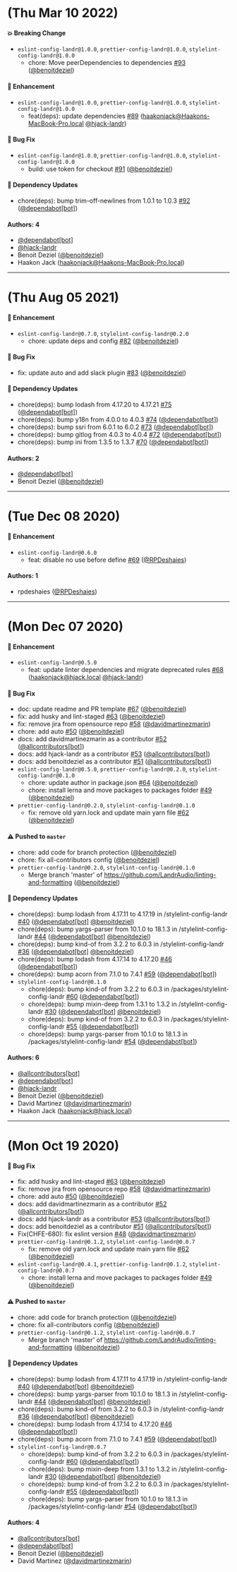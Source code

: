 # (Thu Mar 10 2022)

#### 💥 Breaking Change

- `eslint-config-landr@1.0.0`, `prettier-config-landr@1.0.0`, `stylelint-config-landr@1.0.0`
  - chore: Move peerDependencies to dependencies [#93](https://github.com/LandrAudio/linting-and-formatting/pull/93) ([@benoitdeziel](https://github.com/benoitdeziel))

#### 🚀 Enhancement

- `eslint-config-landr@1.0.0`, `prettier-config-landr@1.0.0`, `stylelint-config-landr@1.0.0`
  - feat(deps): update dependencies [#89](https://github.com/LandrAudio/linting-and-formatting/pull/89) (haakonjack@Haakons-MacBook-Pro.local [@hjack-landr](https://github.com/hjack-landr))

#### 🐛 Bug Fix

- `eslint-config-landr@1.0.0`, `prettier-config-landr@1.0.0`, `stylelint-config-landr@1.0.0`
  - build: use token for checkout [#91](https://github.com/LandrAudio/linting-and-formatting/pull/91) ([@benoitdeziel](https://github.com/benoitdeziel))

#### 🔩 Dependency Updates

- chore(deps): bump trim-off-newlines from 1.0.1 to 1.0.3 [#92](https://github.com/LandrAudio/linting-and-formatting/pull/92) ([@dependabot[bot]](https://github.com/dependabot[bot]))

#### Authors: 4

- [@dependabot[bot]](https://github.com/dependabot[bot])
- [@hjack-landr](https://github.com/hjack-landr)
- Benoit Deziel ([@benoitdeziel](https://github.com/benoitdeziel))
- Haakon Jack (haakonjack@Haakons-MacBook-Pro.local)

---

# (Thu Aug 05 2021)

#### 🚀 Enhancement

- `eslint-config-landr@0.7.0`, `stylelint-config-landr@0.2.0`
  - chore: update deps and config [#82](https://github.com/LandrAudio/linting-and-formatting/pull/82) ([@benoitdeziel](https://github.com/benoitdeziel))

#### 🐛 Bug Fix

- fix: update auto and add slack plugin [#83](https://github.com/LandrAudio/linting-and-formatting/pull/83) ([@benoitdeziel](https://github.com/benoitdeziel))

#### 🔩 Dependency Updates

- chore(deps): bump lodash from 4.17.20 to 4.17.21 [#75](https://github.com/LandrAudio/linting-and-formatting/pull/75) ([@dependabot[bot]](https://github.com/dependabot[bot]))
- chore(deps): bump y18n from 4.0.0 to 4.0.3 [#74](https://github.com/LandrAudio/linting-and-formatting/pull/74) ([@dependabot[bot]](https://github.com/dependabot[bot]))
- chore(deps): bump ssri from 6.0.1 to 6.0.2 [#73](https://github.com/LandrAudio/linting-and-formatting/pull/73) ([@dependabot[bot]](https://github.com/dependabot[bot]))
- chore(deps): bump gitlog from 4.0.3 to 4.0.4 [#72](https://github.com/LandrAudio/linting-and-formatting/pull/72) ([@dependabot[bot]](https://github.com/dependabot[bot]))
- chore(deps): bump ini from 1.3.5 to 1.3.7 [#70](https://github.com/LandrAudio/linting-and-formatting/pull/70) ([@dependabot[bot]](https://github.com/dependabot[bot]))

#### Authors: 2

- [@dependabot[bot]](https://github.com/dependabot[bot])
- Benoit Deziel ([@benoitdeziel](https://github.com/benoitdeziel))

---

# (Tue Dec 08 2020)

#### 🚀 Enhancement

- `eslint-config-landr@0.6.0`
  - feat: disable no use before define [#69](https://github.com/LandrAudio/linting-and-formatting/pull/69) ([@RPDeshaies](https://github.com/RPDeshaies))

#### Authors: 1

- rpdeshaies ([@RPDeshaies](https://github.com/RPDeshaies))

---

# (Mon Dec 07 2020)

#### 🚀 Enhancement

- `eslint-config-landr@0.5.0`
  - feat: update linter dependencies and migrate deprecated rules [#68](https://github.com/LandrAudio/linting-and-formatting/pull/68) (haakonjack@hjack.local [@hjack-landr](https://github.com/hjack-landr))

#### 🐛 Bug Fix

- doc: update readme and PR template [#67](https://github.com/LandrAudio/linting-and-formatting/pull/67) ([@benoitdeziel](https://github.com/benoitdeziel))
- fix: add husky and lint-staged [#63](https://github.com/LandrAudio/linting-and-formatting/pull/63) ([@benoitdeziel](https://github.com/benoitdeziel))
- fix: remove jira from opensource repo [#58](https://github.com/LandrAudio/linting-and-formatting/pull/58) ([@davidmartinezmarin](https://github.com/davidmartinezmarin))
- chore: add auto [#50](https://github.com/LandrAudio/linting-and-formatting/pull/50) ([@benoitdeziel](https://github.com/benoitdeziel))
- docs: add davidmartinezmarin as a contributor [#52](https://github.com/LandrAudio/linting-and-formatting/pull/52) ([@allcontributors[bot]](https://github.com/allcontributors[bot]))
- docs: add hjack-landr as a contributor [#53](https://github.com/LandrAudio/linting-and-formatting/pull/53) ([@allcontributors[bot]](https://github.com/allcontributors[bot]))
- docs: add benoitdeziel as a contributor [#51](https://github.com/LandrAudio/linting-and-formatting/pull/51) ([@allcontributors[bot]](https://github.com/allcontributors[bot]))
- `eslint-config-landr@0.5.0`, `prettier-config-landr@0.2.0`, `stylelint-config-landr@0.1.0`
  - chore: update author in package.json [#64](https://github.com/LandrAudio/linting-and-formatting/pull/64) ([@benoitdeziel](https://github.com/benoitdeziel))
  - chore: install lerna and move packages to packages folder [#49](https://github.com/LandrAudio/linting-and-formatting/pull/49) ([@benoitdeziel](https://github.com/benoitdeziel))
- `prettier-config-landr@0.2.0`, `stylelint-config-landr@0.1.0`
  - fix: remove old yarn.lock and update main yarn file [#62](https://github.com/LandrAudio/linting-and-formatting/pull/62) ([@benoitdeziel](https://github.com/benoitdeziel))

#### ⚠️ Pushed to `master`

- chore: add code for branch protection ([@benoitdeziel](https://github.com/benoitdeziel))
- chore: fix all-contributors config ([@benoitdeziel](https://github.com/benoitdeziel))
- `prettier-config-landr@0.2.0`, `stylelint-config-landr@0.1.0`
  - Merge branch 'master' of https://github.com/LandrAudio/linting-and-formatting ([@benoitdeziel](https://github.com/benoitdeziel))

#### 🔩 Dependency Updates

- chore(deps): bump lodash from 4.17.11 to 4.17.19 in /stylelint-config-landr [#40](https://github.com/LandrAudio/linting-and-formatting/pull/40) ([@dependabot[bot]](https://github.com/dependabot[bot]) [@benoitdeziel](https://github.com/benoitdeziel))
- chore(deps): bump yargs-parser from 10.1.0 to 18.1.3 in /stylelint-config-landr [#44](https://github.com/LandrAudio/linting-and-formatting/pull/44) ([@dependabot[bot]](https://github.com/dependabot[bot]) [@benoitdeziel](https://github.com/benoitdeziel))
- chore(deps): bump kind-of from 3.2.2 to 6.0.3 in /stylelint-config-landr [#36](https://github.com/LandrAudio/linting-and-formatting/pull/36) ([@dependabot[bot]](https://github.com/dependabot[bot]) [@benoitdeziel](https://github.com/benoitdeziel))
- chore(deps): bump lodash from 4.17.14 to 4.17.20 [#46](https://github.com/LandrAudio/linting-and-formatting/pull/46) ([@dependabot[bot]](https://github.com/dependabot[bot]))
- chore(deps): bump acorn from 7.1.0 to 7.4.1 [#59](https://github.com/LandrAudio/linting-and-formatting/pull/59) ([@dependabot[bot]](https://github.com/dependabot[bot]))
- `stylelint-config-landr@0.1.0`
  - chore(deps): bump kind-of from 3.2.2 to 6.0.3 in /packages/stylelint-config-landr [#60](https://github.com/LandrAudio/linting-and-formatting/pull/60) ([@dependabot[bot]](https://github.com/dependabot[bot]))
  - chore(deps): bump mixin-deep from 1.3.1 to 1.3.2 in /stylelint-config-landr [#30](https://github.com/LandrAudio/linting-and-formatting/pull/30) ([@dependabot[bot]](https://github.com/dependabot[bot]) [@benoitdeziel](https://github.com/benoitdeziel))
  - chore(deps): bump kind-of from 3.2.2 to 6.0.3 in /packages/stylelint-config-landr [#55](https://github.com/LandrAudio/linting-and-formatting/pull/55) ([@dependabot[bot]](https://github.com/dependabot[bot]))
  - chore(deps): bump yargs-parser from 10.1.0 to 18.1.3 in /packages/stylelint-config-landr [#54](https://github.com/LandrAudio/linting-and-formatting/pull/54) ([@dependabot[bot]](https://github.com/dependabot[bot]))

#### Authors: 6

- [@allcontributors[bot]](https://github.com/allcontributors[bot])
- [@dependabot[bot]](https://github.com/dependabot[bot])
- [@hjack-landr](https://github.com/hjack-landr)
- Benoit Deziel ([@benoitdeziel](https://github.com/benoitdeziel))
- David Martinez ([@davidmartinezmarin](https://github.com/davidmartinezmarin))
- Haakon Jack (haakonjack@hjack.local)

---

# (Mon Oct 19 2020)

#### 🐛 Bug Fix

- fix: add husky and lint-staged [#63](https://github.com/LandrAudio/linting-and-formatting/pull/63) ([@benoitdeziel](https://github.com/benoitdeziel))
- fix: remove jira from opensource repo [#58](https://github.com/LandrAudio/linting-and-formatting/pull/58) ([@davidmartinezmarin](https://github.com/davidmartinezmarin))
- chore: add auto [#50](https://github.com/LandrAudio/linting-and-formatting/pull/50) ([@benoitdeziel](https://github.com/benoitdeziel))
- docs: add davidmartinezmarin as a contributor [#52](https://github.com/LandrAudio/linting-and-formatting/pull/52) ([@allcontributors[bot]](https://github.com/allcontributors[bot]))
- docs: add hjack-landr as a contributor [#53](https://github.com/LandrAudio/linting-and-formatting/pull/53) ([@allcontributors[bot]](https://github.com/allcontributors[bot]))
- docs: add benoitdeziel as a contributor [#51](https://github.com/LandrAudio/linting-and-formatting/pull/51) ([@allcontributors[bot]](https://github.com/allcontributors[bot]))
- Fix(CHFE-680): fix eslint version [#48](https://github.com/LandrAudio/linting-and-formatting/pull/48) ([@davidmartinezmarin](https://github.com/davidmartinezmarin))
- `prettier-config-landr@0.1.2`, `stylelint-config-landr@0.0.7`
  - fix: remove old yarn.lock and update main yarn file [#62](https://github.com/LandrAudio/linting-and-formatting/pull/62) ([@benoitdeziel](https://github.com/benoitdeziel))
- `eslint-config-landr@0.4.1`, `prettier-config-landr@0.1.2`, `stylelint-config-landr@0.0.7`
  - chore: install lerna and move packages to packages folder [#49](https://github.com/LandrAudio/linting-and-formatting/pull/49) ([@benoitdeziel](https://github.com/benoitdeziel))

#### ⚠️ Pushed to `master`

- chore: add code for branch protection ([@benoitdeziel](https://github.com/benoitdeziel))
- chore: fix all-contributors config ([@benoitdeziel](https://github.com/benoitdeziel))
- `prettier-config-landr@0.1.2`, `stylelint-config-landr@0.0.7`
  - Merge branch 'master' of https://github.com/LandrAudio/linting-and-formatting ([@benoitdeziel](https://github.com/benoitdeziel))

#### 🔩 Dependency Updates

- chore(deps): bump lodash from 4.17.11 to 4.17.19 in /stylelint-config-landr [#40](https://github.com/LandrAudio/linting-and-formatting/pull/40) ([@dependabot[bot]](https://github.com/dependabot[bot]) [@benoitdeziel](https://github.com/benoitdeziel))
- chore(deps): bump yargs-parser from 10.1.0 to 18.1.3 in /stylelint-config-landr [#44](https://github.com/LandrAudio/linting-and-formatting/pull/44) ([@dependabot[bot]](https://github.com/dependabot[bot]) [@benoitdeziel](https://github.com/benoitdeziel))
- chore(deps): bump kind-of from 3.2.2 to 6.0.3 in /stylelint-config-landr [#36](https://github.com/LandrAudio/linting-and-formatting/pull/36) ([@dependabot[bot]](https://github.com/dependabot[bot]) [@benoitdeziel](https://github.com/benoitdeziel))
- chore(deps): bump lodash from 4.17.14 to 4.17.20 [#46](https://github.com/LandrAudio/linting-and-formatting/pull/46) ([@dependabot[bot]](https://github.com/dependabot[bot]))
- chore(deps): bump acorn from 7.1.0 to 7.4.1 [#59](https://github.com/LandrAudio/linting-and-formatting/pull/59) ([@dependabot[bot]](https://github.com/dependabot[bot]))
- `stylelint-config-landr@0.0.7`
  - chore(deps): bump kind-of from 3.2.2 to 6.0.3 in /packages/stylelint-config-landr [#60](https://github.com/LandrAudio/linting-and-formatting/pull/60) ([@dependabot[bot]](https://github.com/dependabot[bot]))
  - chore(deps): bump mixin-deep from 1.3.1 to 1.3.2 in /stylelint-config-landr [#30](https://github.com/LandrAudio/linting-and-formatting/pull/30) ([@dependabot[bot]](https://github.com/dependabot[bot]) [@benoitdeziel](https://github.com/benoitdeziel))
  - chore(deps): bump kind-of from 3.2.2 to 6.0.3 in /packages/stylelint-config-landr [#55](https://github.com/LandrAudio/linting-and-formatting/pull/55) ([@dependabot[bot]](https://github.com/dependabot[bot]))
  - chore(deps): bump yargs-parser from 10.1.0 to 18.1.3 in /packages/stylelint-config-landr [#54](https://github.com/LandrAudio/linting-and-formatting/pull/54) ([@dependabot[bot]](https://github.com/dependabot[bot]))

#### Authors: 4

- [@allcontributors[bot]](https://github.com/allcontributors[bot])
- [@dependabot[bot]](https://github.com/dependabot[bot])
- Benoit Deziel ([@benoitdeziel](https://github.com/benoitdeziel))
- David Martinez ([@davidmartinezmarin](https://github.com/davidmartinezmarin))
